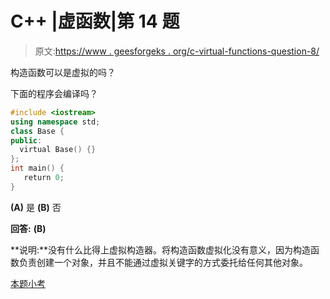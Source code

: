 # C++ |虚函数|第 14 题

> 原文:[https://www . geesforgeks . org/c-virtual-functions-question-8/](https://www.geeksforgeeks.org/c-virtual-functions-question-8/)

构造函数可以是虚拟的吗？

下面的程序会编译吗？

```cpp
#include <iostream>
using namespace std;
class Base {
public:
  virtual Base() {}   
};
int main() {
   return 0;
}
```

**(A)** 是
**(B)** 否

**回答:** **(B)**

**说明:**没有什么比得上虚拟构造器。将构造函数虚拟化没有意义，因为构造函数负责创建一个对象，并且不能通过虚拟关键字的方式委托给任何其他对象。

[本题小考](https://www.geeksforgeeks.org/c-plus-plus-gq/virtual-functions-gq/)